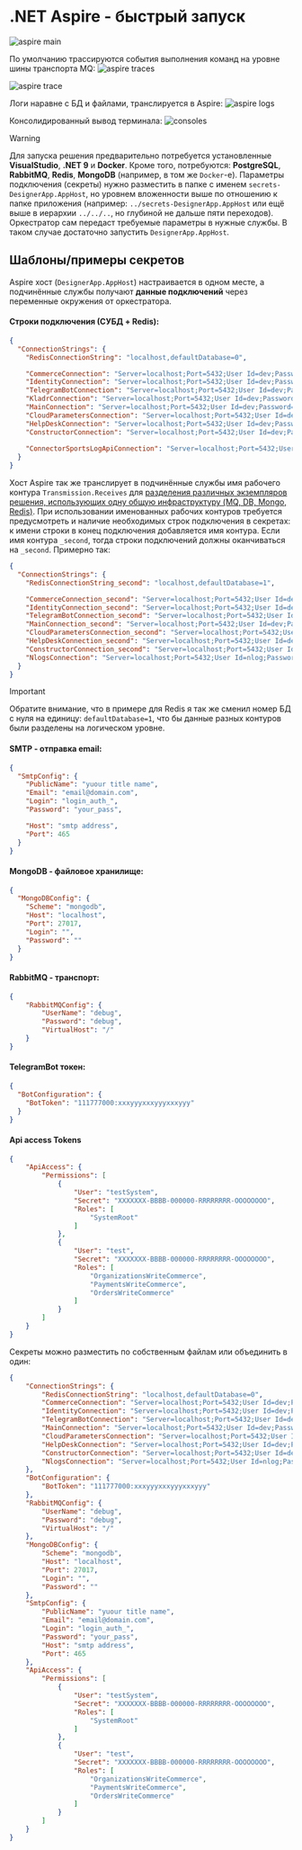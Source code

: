 # .NET Aspire - быстрый запуск

![aspire main](../img/aspire-main.png) 

По умолчанию трассируются события выполнения команд на уровне шины транспорта MQ:
![aspire traces](../img/aspire-traces-mq.png)

![aspire trace](../img/aspire-trace-mq.png)

Логи наравне с БД и файлами, транслируется в Aspire:
![aspire logs](../img/aspire-logs.png)

Консолидированный вывод терминала:
![consoles](../img/aspire-consoles.png)

> [!WARNING]
> Для запуска решения предварительно потребуется установленные **VisualStudio**, **.NET 9** и **Docker**.
Кроме того, потребуются:  **PostgreSQL**, **RabbitMQ**, **Redis**, **MongoDB** (например, в том же `Docker`-е).
Параметры подключения (секреты) нужно разместить в папке с именем `secrets-DesignerApp.AppHost`, но уровнем вложенности выше по отношению к папке приложения (например: `../secrets-DesignerApp.AppHost` или ещё выше в иерархии `../../..`, но глубиной не дальше пяти переходов). Оркестратор сам передаст требуемые параметры в нужные службы. В таком случае достаточно запустить `DesignerApp.AppHost`.

## Шаблоны/примеры секретов
Aspire хост (`DesignerApp.AppHost`) настраивается в одном месте, а подчинённые службы получают **данные подключений** через переменные окружения от оркестратора.

#### Строки подключения (СУБД + Redis):
```json
{
  "ConnectionStrings": {
    "RedisConnectionString": "localhost,defaultDatabase=0",

    "CommerceConnection": "Server=localhost;Port=5432;User Id=dev;Password=dev;Database=CommerceContext",
    "IdentityConnection": "Server=localhost;Port=5432;User Id=dev;Password=dev;Database=IdentityContext",
    "TelegramBotConnection": "Server=localhost;Port=5432;User Id=dev;Password=dev;Database=TelegramBotContext",
    "KladrConnection": "Server=localhost;Port=5432;User Id=dev;Password=dev;Database=KladrCloud;Timeout=300;CommandTimeout=300;Pooling=true;Minimum Pool Size=10;Maximum Pool Size=25;",
    "MainConnection": "Server=localhost;Port=5432;User Id=dev;Password=dev;Database=MainContext",
    "CloudParametersConnection": "Server=localhost;Port=5432;User Id=dev;Password=dev;Database=StorageContext",
    "HelpDeskConnection": "Server=localhost;Port=5432;User Id=dev;Password=dev;Database=HelpDeskContext",
    "ConstructorConnection": "Server=localhost;Port=5432;User Id=dev;Password=dev;Database=ConstructorContext",
	
    "ConnectorSportsLogApiConnection": "Server=localhost;Port=5432;User Id=dev;Password=dev;Database=SportsLogContext;Timeout=300;CommandTimeout=300;Pooling=true;Minimum Pool Size=10;Maximum Pool Size=25;",
  }
}
```

Хост Aspire так же транслирует в подчинённые службы имя рабочего контура `Transmission.Receives` для [разделения различных экземпляров решения, использующих одну общую инфраструктуру (MQ, DB, Mongo, Redis)](https://github.com/badhitman/DesignerApp?tab=readme-ov-file#stage-%D0%BA%D0%BE%D0%BD%D1%82%D1%83%D1%80). При использовании именованных рабочих контуров требуется предусмотреть и наличие необходимых строк подключения в секретах: к имени строки в конец подключения добавляется имя контура. Если имя контура `_second`, тогда строки подключений должны оканчиваться на `_second`. Примерно так:
```json
{
  "ConnectionStrings": {
    "RedisConnectionString_second": "localhost,defaultDatabase=1",

    "CommerceConnection_second": "Server=localhost;Port=5432;User Id=dev;Password=dev;Database=CommerceContext",
    "IdentityConnection_second": "Server=localhost;Port=5432;User Id=dev;Password=dev;Database=IdentityContext",
    "TelegramBotConnection_second": "Server=localhost;Port=5432;User Id=dev;Password=dev;Database=TelegramBotContext",
    "MainConnection_second": "Server=localhost;Port=5432;User Id=dev;Password=dev;Database=MainContext",
    "CloudParametersConnection_second": "Server=localhost;Port=5432;User Id=dev;Password=dev;Database=StorageContext",
    "HelpDeskConnection_second": "Server=localhost;Port=5432;User Id=dev;Password=dev;Database=HelpDeskContext",
    "ConstructorConnection_second": "Server=localhost;Port=5432;User Id=dev;Password=dev;Database=ConstructorContext",
	"NlogsConnection": "Server=localhost;Port=5432;User Id=nlog;Password=nlog;Database=NLogs"
  }
}
```
> [!IMPORTANT]
> Обратите внимание, что в примере для Redis я так же сменил номер БД с нуля на единицу: `defaultDatabase=1`, что бы данные разных контуров были разделены на логическом уровне.


#### SMTP - отправка email:
```json
{
  "SmtpConfig": {
    "PublicName": "yuour title name",
    "Email": "email@domain.com",
    "Login": "login_auth_",
    "Password": "your_pass",

    "Host": "smtp address",
    "Port": 465
  }
}
```

#### MongoDB - файловое хранилище:
```json
{
  "MongoDBConfig": {
    "Scheme": "mongodb",
    "Host": "localhost",
    "Port": 27017,
    "Login": "",
    "Password": ""
  }
}
```

#### RabbitMQ - транспорт:
```json
{
	"RabbitMQConfig": {
		"UserName": "debug",
		"Password": "debug",
		"VirtualHost": "/"
	}
}
```

#### TelegramBot токен:
```json
{
  "BotConfiguration": {
    "BotToken": "111777000:xxxyyyxxxyyyxxxyyy"
  }
}
```

#### Api access Tokens
```json
{
	"ApiAccess": {
		"Permissions": [
			{
				"User": "testSystem",
				"Secret": "XXXXXXX-BBBB-000000-RRRRRRRR-OOOOOOOO",
				"Roles": [
					"SystemRoot"
				]
			},
			{
				"User": "test",
				"Secret": "XXXXXXX-BBBB-000000-RRRRRRRR-OOOOOOOO",
				"Roles": [
					"OrganizationsWriteCommerce",
					"PaymentsWriteCommerce",
					"OrdersWriteCommerce"
				]
			}
		]
	}
}
```

Секреты можно разместить по собственным файлам или объединить в один:
```json
{
	"ConnectionStrings": {
		"RedisConnectionString": "localhost,defaultDatabase=0",
		"CommerceConnection": "Server=localhost;Port=5432;User Id=dev;Password=dev;Database=CommerceContext",
		"IdentityConnection": "Server=localhost;Port=5432;User Id=dev;Password=dev;Database=IdentityContext",
		"TelegramBotConnection": "Server=localhost;Port=5432;User Id=dev;Password=dev;Database=TelegramBotContext",
		"MainConnection": "Server=localhost;Port=5432;User Id=dev;Password=dev;Database=MainContext",
		"CloudParametersConnection": "Server=localhost;Port=5432;User Id=dev;Password=dev;Database=StorageContext",
		"HelpDeskConnection": "Server=localhost;Port=5432;User Id=dev;Password=dev;Database=HelpDeskContext",
		"ConstructorConnection": "Server=localhost;Port=5432;User Id=dev;Password=dev;Database=ConstructorContext",
		"NlogsConnection": "Server=localhost;Port=5432;User Id=nlog;Password=nlog;Database=NLogs"
	},
	"BotConfiguration": {
		"BotToken": "111777000:xxxyyyxxxyyyxxxyyy"
	},
	"RabbitMQConfig": {
		"UserName": "debug",
		"Password": "debug",
		"VirtualHost": "/"
	},
	"MongoDBConfig": {
		"Scheme": "mongodb",
		"Host": "localhost",
		"Port": 27017,
		"Login": "",
		"Password": ""
	},
	"SmtpConfig": {
		"PublicName": "yuour title name",
		"Email": "email@domain.com",
		"Login": "login_auth_",
		"Password": "your_pass",
		"Host": "smtp address",
		"Port": 465
	},
	"ApiAccess": {
		"Permissions": [
			{
				"User": "testSystem",
				"Secret": "XXXXXXX-BBBB-000000-RRRRRRRR-OOOOOOOO",
				"Roles": [
					"SystemRoot"
				]
			},
			{
				"User": "test",
				"Secret": "XXXXXXX-BBBB-000000-RRRRRRRR-OOOOOOOO",
				"Roles": [
					"OrganizationsWriteCommerce",
					"PaymentsWriteCommerce",
					"OrdersWriteCommerce"
				]
			}
		]
	}
}
```